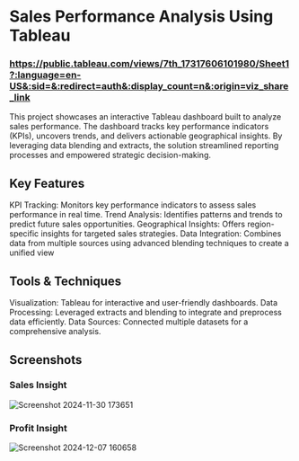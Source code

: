 # Sales Performance Analysis Using Tableau
### https://public.tableau.com/views/7th_17317606101980/Sheet1?:language=en-US&:sid=&:redirect=auth&:display_count=n&:origin=viz_share_link
This project showcases an interactive Tableau dashboard built to analyze sales performance. The dashboard tracks key performance indicators (KPIs), uncovers trends, and delivers actionable geographical insights. By leveraging data blending and extracts, the solution streamlined reporting processes and empowered strategic decision-making.

## Key Features
KPI Tracking: Monitors key performance indicators to assess sales performance in real time.
Trend Analysis: Identifies patterns and trends to predict future sales opportunities.
Geographical Insights: Offers region-specific insights for targeted sales strategies.
Data Integration: Combines data from multiple sources using advanced blending techniques to create a unified view

## Tools & Techniques
Visualization: Tableau for interactive and user-friendly dashboards.
Data Processing: Leveraged extracts and blending to integrate and preprocess data efficiently.
Data Sources: Connected multiple datasets for a comprehensive analysis.

## Screenshots
### Sales Insight
![Screenshot 2024-11-30 173651](https://github.com/user-attachments/assets/67be00df-c0a4-4e21-a9db-bc4d4eeba525)
### Profit Insight
![Screenshot 2024-12-07 160658](https://github.com/user-attachments/assets/999a8077-f66a-4a1e-8873-e4f749e7c535)






